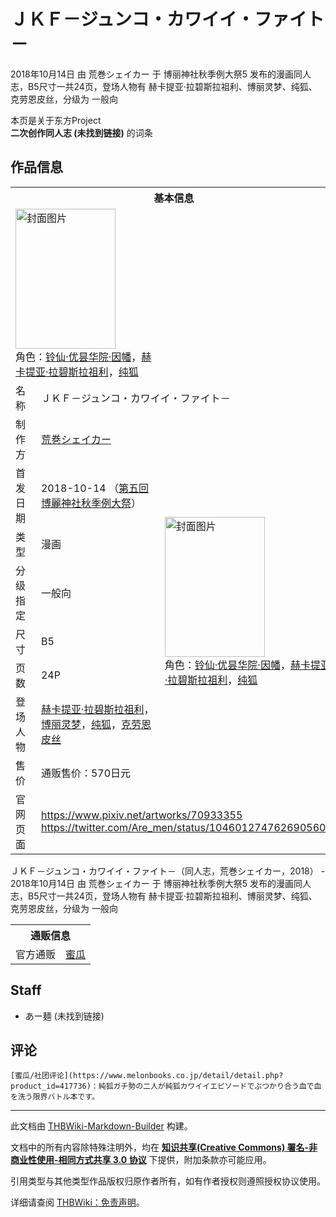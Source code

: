 # ＪＫＦ－ジュンコ・カワイイ・ファイト－

<!-- source html: G:\repos\THBWiki-Markdown-Builder\THBWikiMarkdown\Temp\main\3\36\ns0%3A%EF%BC%AA%EF%BC%AB%EF%BC%A6%EF%BC%8D%E3%82%B8%E3%83%A5%E3%83%B3%E3%82%B3%E3%83%BB%E3%82%AB%E3%83%AF%E3%82%A4%E3%82%A4%E3%83%BB%E3%83%95%E3%82%A1%E3%82%A4%E3%83%88%EF%BC%8D.html -->

2018年10月14日 由 荒巻シェイカー 于 博丽神社秋季例大祭5 发布的漫画同人志，B5尺寸一共24页，登场人物有 赫卡提亚·拉碧斯拉祖利、博丽灵梦、纯狐、克劳恩皮丝，分级为 一般向

本页是关于东方Project  
 **二次创作同人志 (未找到链接)** 的词条
## 作品信息

<table><tbody><tr><th colspan="3">基本信息</th></tr><tr><td class="cover-artwork-mobile" colspan="2"><a href="./文件-ＪＫＦ－ジュンコ・カワイイ・ファイト－封面.jpg.md" class="image" title="封面图片"><img alt="封面图片" src="https://upload.thwiki.cc/thumb/0/09/%EF%BC%AA%EF%BC%AB%EF%BC%A6%EF%BC%8D%E3%82%B8%E3%83%A5%E3%83%B3%E3%82%B3%E3%83%BB%E3%82%AB%E3%83%AF%E3%82%A4%E3%82%A4%E3%83%BB%E3%83%95%E3%82%A1%E3%82%A4%E3%83%88%EF%BC%8D%E5%B0%81%E9%9D%A2.jpg/160px-%EF%BC%AA%EF%BC%AB%EF%BC%A6%EF%BC%8D%E3%82%B8%E3%83%A5%E3%83%B3%E3%82%B3%E3%83%BB%E3%82%AB%E3%83%AF%E3%82%A4%E3%82%A4%E3%83%BB%E3%83%95%E3%82%A1%E3%82%A4%E3%83%88%EF%BC%8D%E5%B0%81%E9%9D%A2.jpg" decoding="async" loading="lazy" width="160" height="224" srcset="https://upload.thwiki.cc/thumb/0/09/%EF%BC%AA%EF%BC%AB%EF%BC%A6%EF%BC%8D%E3%82%B8%E3%83%A5%E3%83%B3%E3%82%B3%E3%83%BB%E3%82%AB%E3%83%AF%E3%82%A4%E3%82%A4%E3%83%BB%E3%83%95%E3%82%A1%E3%82%A4%E3%83%88%EF%BC%8D%E5%B0%81%E9%9D%A2.jpg/241px-%EF%BC%AA%EF%BC%AB%EF%BC%A6%EF%BC%8D%E3%82%B8%E3%83%A5%E3%83%B3%E3%82%B3%E3%83%BB%E3%82%AB%E3%83%AF%E3%82%A4%E3%82%A4%E3%83%BB%E3%83%95%E3%82%A1%E3%82%A4%E3%83%88%EF%BC%8D%E5%B0%81%E9%9D%A2.jpg 1.5x, https://upload.thwiki.cc/thumb/0/09/%EF%BC%AA%EF%BC%AB%EF%BC%A6%EF%BC%8D%E3%82%B8%E3%83%A5%E3%83%B3%E3%82%B3%E3%83%BB%E3%82%AB%E3%83%AF%E3%82%A4%E3%82%A4%E3%83%BB%E3%83%95%E3%82%A1%E3%82%A4%E3%83%88%EF%BC%8D%E5%B0%81%E9%9D%A2.jpg/321px-%EF%BC%AA%EF%BC%AB%EF%BC%A6%EF%BC%8D%E3%82%B8%E3%83%A5%E3%83%B3%E3%82%B3%E3%83%BB%E3%82%AB%E3%83%AF%E3%82%A4%E3%82%A4%E3%83%BB%E3%83%95%E3%82%A1%E3%82%A4%E3%83%88%EF%BC%8D%E5%B0%81%E9%9D%A2.jpg 2x" data-file-width="785" data-file-height="1095"></a><div class="cover-char">角色：<a href="./铃仙·优昙华院·因幡.md" title="铃仙·优昙华院·因幡">铃仙·优昙华院·因幡</a>，<a href="./赫卡提亚·拉碧斯拉祖利.md" title="赫卡提亚·拉碧斯拉祖利">赫卡提亚·拉碧斯拉祖利</a>，<a href="./纯狐.md" title="纯狐">纯狐</a></div></td>
</tr><tr><td class="label">名称</td><td colspan="2"> ＪＫＦ－ジュンコ・カワイイ・ファイト－ </td></tr><tr><td class="label">制作方</td><td><a href="./荒巻シェイカー.md" title="荒巻シェイカー">荒巻シェイカー</a></td><td class="cover-artwork" rowspan="8" style="min-width:224px;"><a href="./文件-ＪＫＦ－ジュンコ・カワイイ・ファイト－封面.jpg.md" class="image" title="封面图片"><img alt="封面图片" src="https://upload.thwiki.cc/thumb/0/09/%EF%BC%AA%EF%BC%AB%EF%BC%A6%EF%BC%8D%E3%82%B8%E3%83%A5%E3%83%B3%E3%82%B3%E3%83%BB%E3%82%AB%E3%83%AF%E3%82%A4%E3%82%A4%E3%83%BB%E3%83%95%E3%82%A1%E3%82%A4%E3%83%88%EF%BC%8D%E5%B0%81%E9%9D%A2.jpg/160px-%EF%BC%AA%EF%BC%AB%EF%BC%A6%EF%BC%8D%E3%82%B8%E3%83%A5%E3%83%B3%E3%82%B3%E3%83%BB%E3%82%AB%E3%83%AF%E3%82%A4%E3%82%A4%E3%83%BB%E3%83%95%E3%82%A1%E3%82%A4%E3%83%88%EF%BC%8D%E5%B0%81%E9%9D%A2.jpg" decoding="async" loading="lazy" width="160" height="224" srcset="https://upload.thwiki.cc/thumb/0/09/%EF%BC%AA%EF%BC%AB%EF%BC%A6%EF%BC%8D%E3%82%B8%E3%83%A5%E3%83%B3%E3%82%B3%E3%83%BB%E3%82%AB%E3%83%AF%E3%82%A4%E3%82%A4%E3%83%BB%E3%83%95%E3%82%A1%E3%82%A4%E3%83%88%EF%BC%8D%E5%B0%81%E9%9D%A2.jpg/241px-%EF%BC%AA%EF%BC%AB%EF%BC%A6%EF%BC%8D%E3%82%B8%E3%83%A5%E3%83%B3%E3%82%B3%E3%83%BB%E3%82%AB%E3%83%AF%E3%82%A4%E3%82%A4%E3%83%BB%E3%83%95%E3%82%A1%E3%82%A4%E3%83%88%EF%BC%8D%E5%B0%81%E9%9D%A2.jpg 1.5x, https://upload.thwiki.cc/thumb/0/09/%EF%BC%AA%EF%BC%AB%EF%BC%A6%EF%BC%8D%E3%82%B8%E3%83%A5%E3%83%B3%E3%82%B3%E3%83%BB%E3%82%AB%E3%83%AF%E3%82%A4%E3%82%A4%E3%83%BB%E3%83%95%E3%82%A1%E3%82%A4%E3%83%88%EF%BC%8D%E5%B0%81%E9%9D%A2.jpg/321px-%EF%BC%AA%EF%BC%AB%EF%BC%A6%EF%BC%8D%E3%82%B8%E3%83%A5%E3%83%B3%E3%82%B3%E3%83%BB%E3%82%AB%E3%83%AF%E3%82%A4%E3%82%A4%E3%83%BB%E3%83%95%E3%82%A1%E3%82%A4%E3%83%88%EF%BC%8D%E5%B0%81%E9%9D%A2.jpg 2x" data-file-width="785" data-file-height="1095"></a><div class="cover-char">角色：<a href="./铃仙·优昙华院·因幡.md" title="铃仙·优昙华院·因幡">铃仙·优昙华院·因幡</a>，<a href="./赫卡提亚·拉碧斯拉祖利.md" title="赫卡提亚·拉碧斯拉祖利">赫卡提亚·拉碧斯拉祖利</a>，<a href="./纯狐.md" title="纯狐">纯狐</a></div></td>
</tr><tr><td class="label">首发日期</td><td>2018-10-14&#160;（<a href="/展会作品列表?e=%E5%8D%9A%E4%B8%BD%E7%A5%9E%E7%A4%BE%E7%A7%8B%E5%AD%A3%E4%BE%8B%E5%A4%A7%E7%A5%AD%235">第五回 博麗神社秋季例大祭</a>）</td></tr><tr><td class="label">类型</td><td>漫画</td></tr><tr><td class="label">分级指定</td><td>一般向</td></tr><tr><td class="label">尺寸</td><td>B5</td></tr><tr><td class="label">页数</td><td>24P</td></tr><tr><td class="label">登场人物</td><td><a href="./赫卡提亚·拉碧斯拉祖利.md" title="赫卡提亚·拉碧斯拉祖利">赫卡提亚·拉碧斯拉祖利</a>，<a href="./博丽灵梦.md" title="博丽灵梦">博丽灵梦</a>，<a href="./纯狐.md" title="纯狐">纯狐</a>，<a href="./克劳恩皮丝.md" title="克劳恩皮丝">克劳恩皮丝</a></td></tr><tr><td class="label">售价</td><td>通贩售价：570日元</td></tr>
<tr><td class="label">官网页面</td><td colspan="2"><a rel="nofollow" class="external free" href="https://www.pixiv.net/artworks/70933355">https://www.pixiv.net/artworks/70933355</a><br><a rel="nofollow" class="external free" href="https://twitter.com/Are_men/status/1046012747626905600">https://twitter.com/Are_men/status/1046012747626905600</a></td></tr></tbody></table>

ＪＫＦ－ジュンコ・カワイイ・ファイト－（同人志，荒巻シェイカー，2018） - 2018年10月14日 由 荒巻シェイカー 于 博丽神社秋季例大祭5 发布的漫画同人志，B5尺寸一共24页，登场人物有 赫卡提亚·拉碧斯拉祖利、博丽灵梦、纯狐、克劳恩皮丝，分级为 一般向

<table><tbody><tr><th colspan="3">通贩信息</th></tr><tr><td class="label">官方通贩</td><td colspan="2"><a rel="nofollow" class="external text" href="https://www.melonbooks.co.jp/detail/detail.php?product_id=417736">蜜瓜</a></td></tr></tbody></table>


## Staff
- あー麺 (未找到链接)

## 评论
```
[蜜瓜/社团评论](https://www.melonbooks.co.jp/detail/detail.php?product_id=417736)：純狐ガチ勢の二人が純狐カワイイエピソードでぶつかり合う血で血を洗う限界バトル本です。
```

  
  

  





---

此文档由 [THBWiki-Markdown-Builder](https://github.com/Delsin-Yu/THBWiki-Markdown-Builder) 构建。

文档中的所有内容除特殊注明外，均在 [**知识共享(Creative Commons) 署名-非商业性使用-相同方式共享 3.0 协议**](https://creativecommons.org/licenses/by-sa/3.0/deed.zh-hans) 下提供，附加条款亦可能应用。

引用类型与其他类型作品版权归原作者所有，如有作者授权则遵照授权协议使用。

详细请查阅 [THBWiki：免责声明](https://thbwiki.cc/THBWiki:%E5%85%8D%E8%B4%A3%E5%A3%B0%E6%98%8E)。

